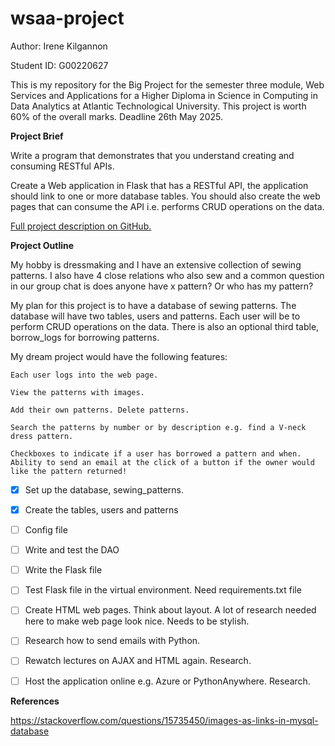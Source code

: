 # wsaa-project

Author: Irene Kilgannon

Student ID: G00220627

This is my repository for the Big Project for the semester three module, Web Services and Applications for a Higher Diploma in Science in Computing in Data Analytics at Atlantic Technological University. This project is worth 60% of the overall marks. Deadline 26th May 2025.

__Project Brief__

Write a program that demonstrates that you understand creating and consuming RESTful APIs. 

Create a Web application in Flask that has a RESTful API, the application should link to one or more database tables.
You should also create the web pages that can consume the API i.e. performs CRUD operations on the data. 

[Full project description on GitHub.](https://github.com/andrewbeattycourseware/WSAA-Courseware/blob/main/labs/WSAA%20Project%20Description.pdf)

__Project Outline__

My hobby is dressmaking and I have an extensive collection of sewing patterns. I also have 4 close relations who also sew and a common question in our group chat is does anyone have x pattern? Or who has my pattern? 

My plan for this project is to have a database of sewing patterns. The database will have two tables, users and patterns. Each user will be to perform CRUD operations on the data. There is also an optional third table, borrow_logs for borrowing patterns. 

My dream project would have the following features:

    Each user logs into the web page.

    View the patterns with images.

    Add their own patterns. Delete patterns.

    Search the patterns by number or by description e.g. find a V-neck dress pattern.

    Checkboxes to indicate if a user has borrowed a pattern and when. Ability to send an email at the click of a button if the owner would like the pattern returned!

- [x] Set up the database, sewing_patterns. 
- [x] Create the tables, users and patterns
- [ ] Config file
- [ ] Write and test the DAO
- [ ] Write the Flask file
- [ ] Test Flask file in the virtual environment. Need requirements.txt file
- [ ] Create HTML web pages. Think about layout. A lot of research needed here to make web page look nice. Needs to be stylish. 
- [ ] Research how to send emails with Python.
- [ ] Rewatch lectures on AJAX and HTML again. Research. 
- [ ] Host the application online e.g. Azure or PythonAnywhere. Research. 



__References__

https://stackoverflow.com/questions/15735450/images-as-links-in-mysql-database

